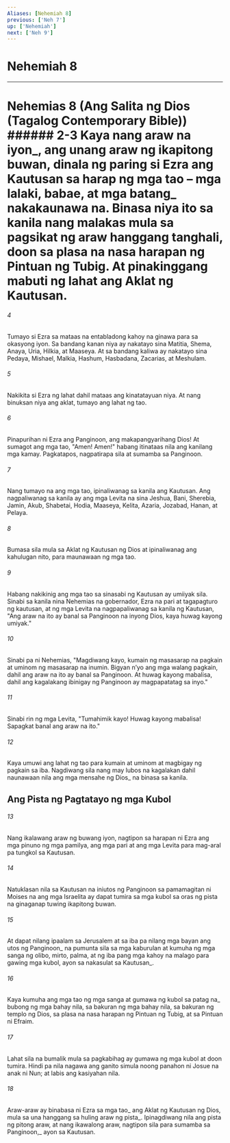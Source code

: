 ```yaml
---
Aliases: [Nehemiah 8]
previous: ['Neh 7']
up: ['Nehemiah']
next: ['Neh 9']
---
```

# Nehemiah 8

***
# Nehemias 8 (Ang Salita ng Dios (Tagalog Contemporary Bible)) ###### 2-3 Kaya nang araw na iyon_, ang unang araw ng ikapitong buwan, dinala ng paring si Ezra ang Kautusan sa harap ng mga tao – mga lalaki, babae, at mga batang_ nakakaunawa na. Binasa niya ito sa kanila nang malakas mula sa pagsikat ng araw hanggang tanghali, doon sa plasa na nasa harapan ng Pintuan ng Tubig. At pinakinggang mabuti ng lahat ang Aklat ng Kautusan. 





















###### 4 










Tumayo si Ezra sa mataas na entabladong kahoy na ginawa para sa okasyong iyon. Sa bandang kanan niya ay nakatayo sina Matitia, Shema, Anaya, Uria, Hilkia, at Maaseya. At sa bandang kaliwa ay nakatayo sina Pedaya, Mishael, Malkia, Hashum, Hasbadana, Zacarias, at Meshulam. 





















###### 5 










Nakikita si Ezra ng lahat dahil mataas ang kinatatayuan niya. At nang binuksan niya ang aklat, tumayo ang lahat ng tao. 





















###### 6 










Pinapurihan ni Ezra ang Panginoon, ang makapangyarihang Dios! At sumagot ang mga tao, "Amen! Amen!" habang itinataas nila ang kanilang mga kamay. Pagkatapos, nagpatirapa sila at sumamba sa Panginoon. 





















###### 7 










Nang tumayo na ang mga tao, ipinaliwanag sa kanila ang Kautusan. Ang nagpaliwanag sa kanila ay ang mga Levita na sina Jeshua, Bani, Sherebia, Jamin, Akub, Shabetai, Hodia, Maaseya, Kelita, Azaria, Jozabad, Hanan, at Pelaya. 





















###### 8 










Bumasa sila mula sa Aklat ng Kautusan ng Dios at ipinaliwanag ang kahulugan nito, para maunawaan ng mga tao. 





















###### 9 










Habang nakikinig ang mga tao sa sinasabi ng Kautusan ay umiiyak sila. Sinabi sa kanila nina Nehemias na gobernador, Ezra na pari at tagapagturo ng kautusan, at ng mga Levita na nagpapaliwanag sa kanila ng Kautusan, "Ang araw na ito ay banal sa Panginoon na inyong Dios, kaya huwag kayong umiyak." 





















###### 10 










Sinabi pa ni Nehemias, "Magdiwang kayo, kumain ng masasarap na pagkain at uminom ng masasarap na inumin. Bigyan nʼyo ang mga walang pagkain, dahil ang araw na ito ay banal sa Panginoon. At huwag kayong mabalisa, dahil ang kagalakang ibinigay ng Panginoon ay magpapatatag sa inyo." 





















###### 11 










Sinabi rin ng mga Levita, "Tumahimik kayo! Huwag kayong mabalisa! Sapagkat banal ang araw na ito." 





















###### 12 










Kaya umuwi ang lahat ng tao para kumain at uminom at magbigay ng pagkain sa iba. Nagdiwang sila nang may lubos na kagalakan dahil naunawaan nila ang mga mensahe ng Dios_ na binasa sa kanila.

## Ang Pista ng Pagtatayo ng mga Kubol 





















###### 13 










Nang ikalawang araw ng buwang iyon, nagtipon sa harapan ni Ezra ang mga pinuno ng mga pamilya, ang mga pari at ang mga Levita para mag-aral pa tungkol sa Kautusan. 





















###### 14 










Natuklasan nila sa Kautusan na iniutos ng Panginoon sa pamamagitan ni Moises na ang mga Israelita ay dapat tumira sa mga kubol sa oras ng pista na ginaganap tuwing ikapitong buwan. 





















###### 15 










At dapat nilang ipaalam sa Jerusalem at sa iba pa nilang mga bayan ang utos ng Panginoon_ na pumunta sila sa mga kaburulan at kumuha ng mga sanga ng olibo, mirto, palma, at ng iba pang mga kahoy na malago para gawing mga kubol, ayon sa nakasulat sa Kautusan_. 





















###### 16 










Kaya kumuha ang mga tao ng mga sanga at gumawa ng kubol sa patag na_ bubong ng mga bahay nila, sa bakuran ng mga bahay nila, sa bakuran ng templo ng Dios, sa plasa na nasa harapan ng Pintuan ng Tubig, at sa Pintuan ni Efraim. 





















###### 17 










Lahat sila na bumalik mula sa pagkabihag ay gumawa ng mga kubol at doon tumira. Hindi pa nila nagawa ang ganito simula noong panahon ni Josue na anak ni Nun; at labis ang kasiyahan nila. 





















###### 18 










Araw-araw ay binabasa ni Ezra sa mga tao_ ang Aklat ng Kautusan ng Dios, mula sa una hanggang sa huling araw ng pista_. Ipinagdiwang nila ang pista ng pitong araw, at nang ikawalong araw, nagtipon sila para sumamba sa Panginoon,_ ayon sa Kautusan.
